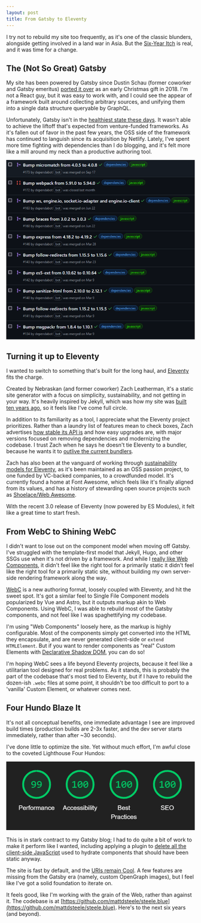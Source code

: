 ```yaml
---
layout: post
title: From Gatsby to Eleventy
---
```


I try not to rebuild my site too frequently, as it's one of the classic blunders, alongside getting involved in a land war in Asia. But the [Six-Year Itch](https://en.wikipedia.org/wiki/Six-year_itch) is real, and it was time for a change.

## The (Not So Great) Gatsby

My site has been powered by Gatsby since Dustin Schau (former coworker and Gatsby emeritus) [ported it over](https://github.com/mattdsteele/steele.blue/pull/20) as an early Christmas gift in 2018.
I'm not a React guy, but it was easy to work with, and I could see the appear of a framework built around collecting arbitrary sources, and unifying them into a single data structure queryable by GraphQL.

Unfortunately, Gatsby isn't in the [healthiest state these days](https://changelog.com/jsparty/325#transcript-43).
It wasn't able to achieve the liftoff that's expected from venture-funded frameworks. As it's fallen out of favor in the past few years, the OSS side of the framework has continued to languish since its acquisition by Netlify. Lately, I've spent more time fighting with dependencies than I do blogging, and it's felt more like a mill around my neck than a productive authoring tool.

![A list of PRs in GitHub referencing dependency updates](/content/images/11ty-gatsby-prs.png)

## Turning it up to Eleventy

I wanted to switch to something that's built for the long haul, and [Eleventy](https://11ty.dev) fits the charge.

Created by Nebraskan (and former coworker) Zach Leatherman, it's a static site generator with a focus on simplicity, sustainability, and not getting in your way. It's heavily inspired by Jekyll, which was how my site was [built ten years ago](/a-fresh-coat-of-paint/), so it feels like I've come full circle.

In addition to its familiarity as a tool, I appreciate what the Eleventy project prioritizes.
Rather than a laundry list of features mean to check boxes, Zach advertises [how stable its API is](https://youtu.be/bPtQmsjXMuo?si=8k_fzWNl8s2OPKks) and how easy upgrades are, with major versions focused on removing dependencies and modernizing the codebase.
I trust Zach when he says he doesn't tie Eleventy to a bundler, because he wants it to [outlive the current bundlers](https://changelog.com/jsparty/266#transcript-38).

Zach has also been at the vanguard of working through [sustainability models for Eleventy](https://www.zachleat.com/web/monetization/), as it's been maintained as an OSS passion project, to one funded by VC-backed companies, to a crowdfunded model. It's currently found a home at Font Awesome, which feels like it's finally aligned from its values, and has a history of stewarding open source projects such as [Shoelace/Web Awesome](https://changelog.com/jsparty/322).

With the recent 3.0 release of Eleventy (now powered by ES Modules), it felt like a great time to start fresh.

## From WebC to Shining WebC

I didn't want to lose out on the component model when moving off Gatsby.
I've struggled with the template-first model that Jekyll, Hugo, and other SSGs use when it's not driven by a framework.
And while I [really like Web Components](/web-components-arent-weird-anymore/), it didn't feel like the right tool for a primarily static it didn't feel like the right tool for a primarily static site, without building my own server-side rendering framework along the way.

[WebC](https://www.11ty.dev/docs/languages/webc/) is a new authoring format, loosely coupled with Eleventy, and hit the sweet spot. It's got a similar feel to Single File Component models popularized by Vue and Astro, but it outputs markup akin to Web Components.
Using WebC, I was able to rebuild most of the Gatsby components, and not feel like I was spaghettifying my codebase.

I'm using "Web Components" loosely here, as the markup is highly configurable. Most of the components simply get converted into the HTML they encapsulate, and are never generated client-side or `extend HTMLElement`.
But if you want to render components as "real" Custom Elements with [Declarative Shadow DOM](https://www.11ty.dev/docs/languages/webc/#css-and-js-(bundler-mode)), you can do so!

I'm hoping WebC sees a life beyond Eleventy projects, because it feel like a utilitarian tool designed for real problems. As it stands, this is probably the part of the codebase that's most tied to Eleventy, but if I have to rebuild the dozen-ish `.webc` files at some point, it shouldn't be too difficult to port to a 'vanilla' Custom Element, or whatever comes next.

## Four Hundo Blaze It

It's not all conceptual benefits, one immediate advantage I see are improved build times (production builds are 2-3x faster, and the dev server starts immediately, rather than after ~30 seconds).

I've done little to optimize the site. Yet without much effort, I'm awful close to the coveted Lighthouse Four Hundos:

![Lighthouse score, with Performance at 99, all other metrics at 100](/content/images/11ty-lighthouse.png)

This is in stark contract to my Gatsby blog; I had to do quite a bit of work to make it perform like I wanted, including applying a plugin to [delete all the client-side JavaScript](https://www.gatsbyjs.com/plugins/gatsby-plugin-no-javascript/) used to hydrate components that should have been static anyway.

The site is fast by default, and the [URIs remain Cool](https://www.w3.org/Provider/Style/URI).
A few features are missing from the Gatsby era (namely, custom OpenGraph images), but I feel like I've got a solid foundation to iterate on.

It feels good, like I'm working with the grain of the Web, rather than against it. The codebase is at [https://github.com/mattdsteele/steele.blue](https://github.com/mattdsteele/steele.blue). Here's to the next six years (and beyond).

<!-- Not even the first Matt Steele to have an 11ty based blog https://mattsteele.dev/ -->

